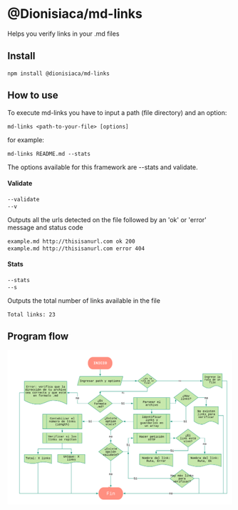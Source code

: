 @Dionisiaca/md-links
======

Helps you verify links in your .md files

Install
------

    npm install @dionisiaca/md-links

How to use
------

To execute md-links you have to input a path (file directory) and an option:

    md-links <path-to-your-file> [options]

for example:

    md-links README.md --stats

The options available for this framework are --stats and validate.

#### Validate

    --validate 
    --v

Outputs all the urls detected on the file followed by an 'ok' or 'error' message and status code

    example.md http://thisisanurl.com ok 200
    example.md http://thisisanurl.com error 404

#### Stats

    --stats
    --s

Outputs the total number of links available in the file

    Total links: 23

Program flow
------

![flow diagram](./img/mdlinks-flow.png)
